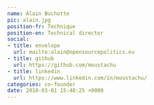 ```yaml
---
name: Alain Buchotte
pic: alain.jpg
position-fr: Technique
position-en: Technical director
social:
- title: envelope
  url: mailto:alain@opensourcepolitics.eu
- title: github
  url: https://github.com/moustachu
- title: linkedin
  url: https://www.linkedin.com/in/moustachu/
categories: co-founder
date: 2018-03-01 15:48:25 +0000
---
```


